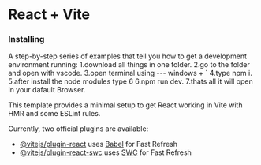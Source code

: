 # React + Vite
### Installing

A step-by-step series of examples that tell you how to get a development environment running:
1.download all things in one folder.
2.go to the folder and open with vscode.
3.open terminal using --- windows + `
4.type npm i.
5.after install the node modules type 6
6.npm run dev.
7.thats all it will open in your dafault Browser.

This template provides a minimal setup to get React working in Vite with HMR and some ESLint rules.

Currently, two official plugins are available:

- [@vitejs/plugin-react](https://github.com/vitejs/vite-plugin-react/blob/main/packages/plugin-react/README.md) uses [Babel](https://babeljs.io/) for Fast Refresh
- [@vitejs/plugin-react-swc](https://github.com/vitejs/vite-plugin-react-swc) uses [SWC](https://swc.rs/) for Fast Refresh
